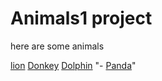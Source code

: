 # Animals1 project 
 
here are some animals 
 
[lion](lion.md) 
[Donkey](donkey.md) 
[Dolphin](dolphin.md) 
"- [Panda](panda.md)" 
